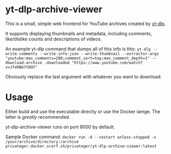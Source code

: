 # yt-dlp-archive-viewer

This is a small, simple web frontend for YouTube archives created by [yt-dlp](https://github.com/yt-dlp/yt-dlp). 

It supports displaying thumbnails and metadata, including comments, like/dislike counts and descriptions of videos.

An example yt-dlp command that dumps all of this info is this: ``yt-dlp --write-comments --write-info-json --write-thumbnail --extractor-args "youtube:max_comments=200;comment_sort=top;max_comment_depth=1" --download-archive .downloaded "https://www.youtube.com/watch?v=JfeRBm7t0QY"``

Obviously replace the last argument with whatever you want to download.

# Usage

Either build and use the executable directly or use the Docker iamge. The latter is *greatly* recommended.

yt-dlp-archive-viewer runs on port 8000 by default.

Sample Docker command: ``docker run -d --restart unless-stopped -v /your/archive/directory:/archive privateger.docker.scarf.sh/privateger/yt-dlp-archive-viewer:latest``
